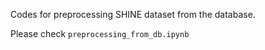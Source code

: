 

Codes for preprocessing SHINE dataset from the database.

Please check `preprocessing_from_db.ipynb`
